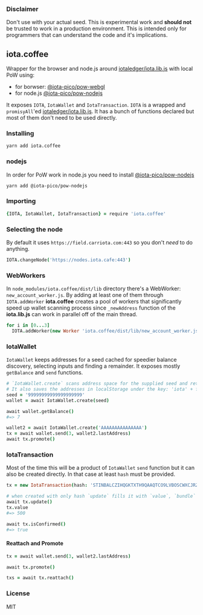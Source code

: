 ### Disclaimer

Don't use with your actual seed. This is experimental work and **should not** be trusted to work in a production environment. This is intended only for programmers that can understand the code and it's implications.



## iota.coffee

Wrapper for the browser and node.js around [iotaledger/iota.lib.js](https://github.com/iotaledger/iota.lib.js) with local PoW using:
* for borwser: [@iota-pico/pow-webgl](https://github.com/iotaeco/iota-pico-pow-webgl)
* for node.js [@iota-pico/pow-nodejs](https://github.com/iotaeco/iota-pico-pow-nodejs)

It exposes `IOTA`, `IotaWallet` and `IotaTransaction`.
`IOTA` is a wrapped and `promisyAll`'ed [iotaledger/iota.lib.js](https://github.com/iotaledger/iota.lib.js/). It has a bunch of functions declared but most of them don't need to be used directly.


### Installing

```bash
yarn add iota.coffee
```


### nodejs
In order for PoW work in node.js you need to install [@iota-pico/pow-nodejs](https://github.com/iotaeco/iota-pico-pow-nodejs)
```bash
yarn add @iota-pico/pow-nodejs
```


### Importing

```coffeescript
{IOTA, IotaWallet, IotaTransaction} = require 'iota.coffee'
```


### Selecting the node

By default it uses `https://field.carriota.com:443` so you don't _need_ to do anything.

```coffeescript
IOTA.changeNode('https://nodes.iota.cafe:443')
```


### WebWorkers

In `node_modules/iota.coffee/dist/lib` directory there's a WebWorker: `new_account_worker.js`. By adding at least one of them through `IOTA.addWorker` **iota.coffee** creates a pool of workers that significantly speed up wallet scanning process since `_newAddress` function of the **iota.lib.js** can work in parallel off of the main thread.

```coffeescript
for i in [0...3]
  IOTA.addWorker(new Worker 'iota.coffee/dist/lib/new_account_worker.js')
```


### IotaWallet

`IotaWallet` keeps addresses for a seed cached for speedier balance discovery, selecting inputs and finding a remainder. It exposes mostly `getBalance` and `send` functions.

```coffeescript
# `IotaWallet.create` scans address space for the supplied seed and returns `IotaWallet` instance.
# It also saves the addresses in localStorage under the key: 'iota' + first ten characters of the seed
seed = '99999999999999999999'
wallet = await IotaWallet.create(seed)

await wallet.getBalance()
#=> 7

wallet2 = await IotaWallet.create('AAAAAAAAAAAAAAA')
tx = await wallet.send(3, wallet2.lastAddress)
await tx.promote()
```


### IotaTransaction

Most of the time this will be a product of `IotaWallet` `send` function but it can also be created directly. In that case at least `hash` must be provided.

```coffeescript
tx = new IotaTransaction(hash: 'STINBALCZIHQGKTXTH9QAAQTCO9LVBOSCWXCJRZDRS9FGDDAXIQJQKFE9SETXLRISZFVGIHEPVV9A9999')

# when created with only hash `update` fills it with `value`, `bundle` and `tail`
await tx.update()
tx.value
#=> 500

await tx.isConfirmed()
#=> true
```

#### Reattach and Promote

```coffeescript
tx = await wallet.send(3, wallet2.lastAddress)

await tx.promote()

txs = await tx.reattach()
```


### License
MIT

